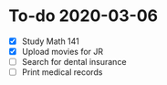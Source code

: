 # To-do 2020-03-06

- [X] Study Math 141
- [X] Upload movies for JR
- [ ] Search for dental insurance
- [ ] Print medical records
